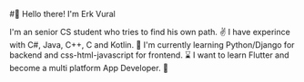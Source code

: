 #🥳 Hello there! I'm Erk Vural

I'm an senior CS student who tries to find his own path. ✌️
I have experince with C#, Java, C++, C and Kotlin. 🧿
I'm currently learning Python/Django for backend and css-html-javascript for frontend. ⌛️
I want to learn Flutter and become a multi platform App Developer. 🔨
